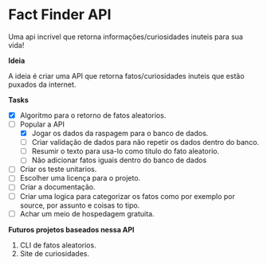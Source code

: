 # Fact Finder API

Uma api incrivel que retorna informações/curiosidades inuteis para sua vida!

**Ideia**

A ideia é criar uma API que retorna fatos/curiosidades inuteis que estão 
puxados da internet.

**Tasks**

- [X] Algoritmo para o retorno de fatos aleatorios.
- [ ] Popular a API
  - [X] Jogar os dados da raspagem para o banco de dados.
  - [ ] Criar validação de dados para não repetir os dados dentro do banco.
  - [ ] Resumir o texto para usa-lo como titulo do fato aleatorio.
  - [ ] Não adicionar fatos iguais dentro do banco de dados
- [ ] Criar os teste unitarios.
- [ ] Escolher uma licença para o projeto.
- [ ] Criar a documentação.
- [ ] Criar uma logica para categorizar os fatos como por exemplo por source,
por assunto e coisas to tipo.
- [ ] Achar um meio de hospedagem gratuita.

**Futuros projetos baseados nessa API**
1. CLI de fatos aleatorios.
2. Site de curiosidades.